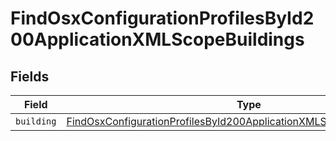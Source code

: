 # FindOsxConfigurationProfilesById200ApplicationXMLScopeBuildings


## Fields

| Field                                                                                                                                                                         | Type                                                                                                                                                                          | Required                                                                                                                                                                      | Description                                                                                                                                                                   |
| ----------------------------------------------------------------------------------------------------------------------------------------------------------------------------- | ----------------------------------------------------------------------------------------------------------------------------------------------------------------------------- | ----------------------------------------------------------------------------------------------------------------------------------------------------------------------------- | ----------------------------------------------------------------------------------------------------------------------------------------------------------------------------- |
| `building`                                                                                                                                                                    | [FindOsxConfigurationProfilesById200ApplicationXMLScopeBuildingsBuilding](../../models/operations/findosxconfigurationprofilesbyid200applicationxmlscopebuildingsbuilding.md) | :heavy_minus_sign:                                                                                                                                                            | N/A                                                                                                                                                                           |